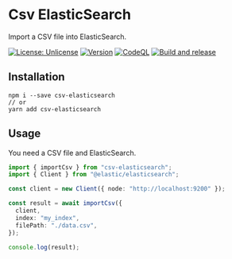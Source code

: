 # Csv ElasticSearch

Import a CSV file into ElasticSearch.

[![License: Unlicense](https://img.shields.io/badge/license-Unlicense-yellow.svg)](http://unlicense.org/)
[![Version](https://img.shields.io/npm/v/csv-elasticsearch.svg)](https://npmjs.org/package/csv-elasticsearch)
[![CodeQL](https://github.com/rap2hpoutre/csv-elasticsearch/workflows/CodeQL/badge.svg)](https://github.com/rap2hpoutre/csv-elasticsearch-dataset/actions?query=codeql-analysis "Code quality workflow status")
[![Build and release](https://github.com/rap2hpoutre/csv-elasticsearch/actions/workflows/release.yml/badge.svg)](https://github.com/rap2hpoutre/csv-elasticsearch-dataset/actions?query=release)

## Installation

```
npm i --save csv-elasticsearch
// or
yarn add csv-elasticsearch
```

## Usage

You need a CSV file and ElasticSearch.

```ts
import { importCsv } from "csv-elasticsearch";
import { Client } from "@elastic/elasticsearch";

const client = new Client({ node: "http://localhost:9200" });

const result = await importCsv({
  client,
  index: "my_index",
  filePath: "./data.csv",
});

console.log(result);
```
